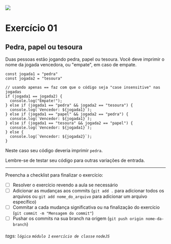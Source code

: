 ![](https://i.imgur.com/xG74tOh.png)

# Exercício 01

## Pedra, papel ou tesoura

Duas pessoas estão jogando pedra, papel ou tesoura. Você deve imprimir o nome da jogada vencedora, ou "empate", em caso de empate.

```javascript=
const jogada1 = "pedra"
const jogada2 = "tesoura"

// usando apenas == faz com que o código seja "case insensitive" nas jogadas
if (jogada1 == jogada2) {
  console.log("Empate!");
} else if (jogada1 == "pedra" && jogada2 == "tesoura") {
  console.log(`Vencedor: ${jogada1}`);
} else if (jogada1 == "papel" && jogada2 == "pedra") {
  console.log(`Vencedor: ${jogada1}`);
} else if (jogada1 == "tesoura" && jogada2 == "papel") {
  console.log(`Vencedor: ${jogada1}`);
} else {
  console.log(`Vencedor: ${jogada2}`);
}
```

Neste caso seu código deveria imprimir `pedra`.

Lembre-se de testar seu código para outras variações de entrada.

---

Preencha a checklist para finalizar o exercício:

- [ ] Resolver o exercício revendo a aula se necessário
- [ ] Adicionar as mudanças aos commits (`git add .` para adicionar todos os arquivos ou `git add nome_do_arquivo` para adicionar um arquivo específico)
- [ ] Commitar a cada mudança significativa ou na finalização do exercício (`git commit -m "Mensagem do commit"`)
- [ ] Pushar os commits na sua branch na origem (`git push origin nome-da-branch`)

###### tags: `lógica` `módulo 1` `exercício de classe` `nodeJS`
